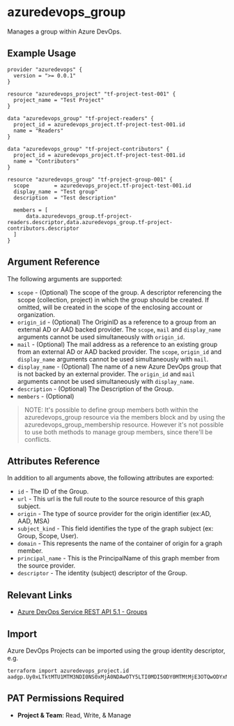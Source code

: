 # azuredevops_group
Manages a group within Azure DevOps.

## Example Usage

```hcl
provider "azuredevops" {
  version = ">= 0.0.1"
}

resource "azuredevops_project" "tf-project-test-001" {
  project_name = "Test Project"
}

data "azuredevops_group" "tf-project-readers" {
  project_id = azuredevops_project.tf-project-test-001.id
  name = "Readers"
}

data "azuredevops_group" "tf-project-contributors" {
  project_id = azuredevops_project.tf-project-test-001.id
  name = "Contributors"
}

resource "azuredevops_group" "tf-project-group-001" {
  scope        = azuredevops_project.tf-project-test-001.id
  display_name = "Test group"
  description  = "Test description"

  members = [
      data.azuredevops_group.tf-project-readers.descriptor,data.azuredevops_group.tf-project-contributors.descriptor
  ]
}
```

## Argument Reference

The following arguments are supported:

* `scope` - (Optional) The scope of the group. A descriptor referencing the scope (collection, project) in which the group should be created. If omitted, will be created in the scope of the enclosing account or organization.
* `origin_id` - (Optional) The OriginID as a reference to a group from an external AD or AAD backed provider. The `scope`, `mail` and `display_name` arguments cannot be used simultaneously with `origin_id`.
* `mail` - (Optional) The mail address as a reference to an existing group from an external AD or AAD backed provider. The `scope`, `origin_id` and `display_name` arguments cannot be used simultaneously with `mail`.
* `display_name` - (Optional) The name of a new Azure DevOps group that is not backed by an external provider. The `origin_id` and `mail` arguments cannot be used simultaneously with `display_name`.
* `description` - (Optional) The Description of the Group.
* `members` - (Optional)
> NOTE: It's possible to define group members both within the azuredevops_group resource via the members block and by using the azuredevops_group_membership resource. However it's not possible to use both methods to manage group members, since there'll be conflicts.

## Attributes Reference

In addition to all arguments above, the following attributes are exported:

* `id` - The ID of the Group.
* `url` - This url is the full route to the source resource of this graph subject.
* `origin` - The type of source provider for the origin identifier (ex:AD, AAD, MSA)
* `subject_kind` - This field identifies the type of the graph subject (ex: Group, Scope, User).
* `domain` - This represents the name of the container of origin for a graph member.
* `principal_name` - This is the PrincipalName of this graph member from the source provider. 
* `descriptor` - The identity (subject) descriptor of the Group.

## Relevant Links
* [Azure DevOps Service REST API 5.1 - Groups](https://docs.microsoft.com/en-us/rest/api/azure/devops/graph/groups?view=azure-devops-rest-5.1)

## Import
Azure DevOps Projects can be imported using the group identity descriptor, e.g.

```
terraform import azuredevops_project.id aadgp.Uy0xLTktMTU1MTM3NDI0NS0xMjA0NDAwOTY5LTI0MDI5ODY0MTMtMjE3OTQwODYxNi0zLTIxNjc2NjQyNTMtMzI1Nzg0NDI4OS0yMjU4MjcwOTc0LTI2MDYxODY2NDU
```

## PAT Permissions Required

- **Project & Team**: Read, Write, & Manage
